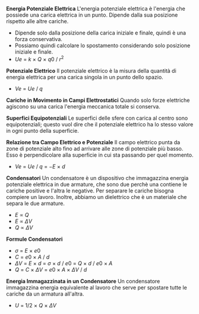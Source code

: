 **Energia Potenziale Elettrica**
L'energia potenziale elettrica è l'energia che possiede una carica elettrica in un punto. Dipende dalla sua posizione rispetto alle altre cariche.
- Dipende solo dalla posizione della carica iniziale e finale, quindi è una forza conservativa.
- Possiamo quindi calcolare lo spostamento considerando solo posizione iniziale e finale.
- $Ue$ $=$ $k$ $×$ $Q$ $×$ $q0$ $/$ $r^2$

**Potenziale Elettrico**
Il potenziale elettrico è la misura della quantità di energia elettrica per una carica singola in un punto dello spazio.
- $Ve$ $=$ $Ue$ $/$ $q$

**Cariche in Movimento in Campi Elettrostatici**
Quando solo forze elettriche agiscono su una carica l'energia meccanica totale si conserva.

**Superfici Equipotenziali**
Le superfici delle sfere con carica al centro sono equipotenziali; questo vuol dire che il potenziale elettrico ha lo stesso valore in ogni punto della superficie.

**Relazione tra Campo Elettrico e Potenziale**
Il campo elettrico punta da zone di potenziale alto fino ad arrivare alle zone di potenziale più basso. Esso è perpendicolare alla superficie in cui sta passando per quel momento.
- $Ve$ $=$ $Ue$ $/$ $q$ $=$ $-E$ $×$ $d$

**Condensatori**
Un condensatore è un dispositivo che immagazzina energia potenziale elettrica in due armature, che sono due perchè una contiene le cariche positive e l'altra le negative. Per separare le cariche bisogna compiere un lavoro. Inoltre, abbiamo un dielettrico che è un materiale che separa le due armature.
- $E$ $∝$ $Q$
- $E$ $∝$ $ΔV$
- $Q$ $∝$ $ΔV$

**Formule Condensatori**
- $σ$ $=$ $E$ $×$ $e0$
- $C$ $=$ $e0$ $×$ $A$ $/$ $d$
- $ΔV$ $=$ $E$ $×$ $d$ $=$ $σ$ $×$ $d$ $/$ $e0$ $=$ $Q$ $×$ $d$ $/$ $e0$ $×$ $A$
- $Q$ $=$ $C$ $×$ $ΔV$ $=$  $e0$ $×$ $A$ $×$ $ΔV$ $/$ $d$

**Energia Immagazzinata in un Condensatore**
Un condensatore immagazzina energia equivalente al lavoro che serve per spostare tutte le cariche da un armatura all'altra.
- $U$ $=$ $1/2$ $×$ $Q$ $×$ $ΔV$